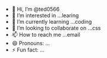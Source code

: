 - 👋 Hi, I’m @ted0566
- 👀 I’m interested in ...learing
- 🌱 I’m currently learning ...coding
- 💞️ I’m looking to collaborate on ...css
- 📫 How to reach me ...email
- 😄 Pronouns: ...
- ⚡ Fun fact: ...

<!---
ted0566/ted0566 is a ✨ special ✨ repository because its `README.md` (this file) appears on your GitHub profile.
You can click the Preview link to take a look at your changes.
--->
